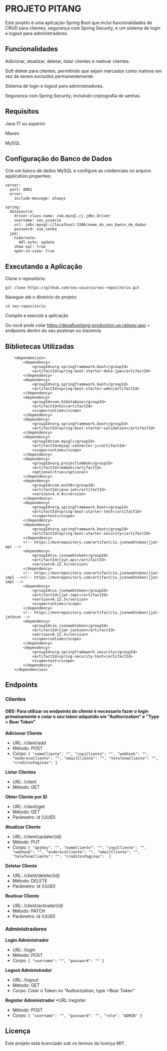 # PROJETO PITANG

Este projeto é uma aplicação Spring Boot que inclui funcionalidades de CRUD para clientes, segurança com Spring Security, e um sistema de login e logout para administradores.

## Funcionalidades

Adicionar, atualizar, deletar, listar clientes e reativar clientes.

Soft delete para clientes, permitindo que sejam marcados como inativos em vez de serem excluídos permanentemente.

Sistema de login e logout para administradores.

Segurança com Spring Security, incluindo criptografia de senhas.

## Requisitos

Java 17 ou superior

Maven

MySQL

## Configuração do Banco de Dados

Crie um banco de dados MySQL e configure as credenciais no arquivo application.properties:

```
server:
  port: 8081
  error:
    include-message: always

spring:
  datasource:
    driver-class-name: com.mysql.cj.jdbc.Driver
    username: seu_usuario
    url: jdbc:mysql://localhost:3306/nome_do_seu_banco_de_dados
    password: sua_senha
  jpa:
    hibernate:
      ddl-auto: update
    show-sql: true
    open-in-view: true
```

## Executando a Aplicação

Clone o repositório:

```
git clone https://github.com/seu-usuario/seu-repositorio.git
```

Navegue até o diretório do projeto:

```
cd seu-repositorio
```

Compile e execute a aplicação

Ou você pode colar https://desafiopitang-production.up.railway.app + endpoints dentro do seu postman ou insomnia

## Bibliotecas Utilizadas

```
	<dependencies>
		<dependency>
			<groupId>org.springframework.boot</groupId>
			<artifactId>spring-boot-starter-data-jpa</artifactId>
		</dependency>
		<dependency>
			<groupId>org.springframework.boot</groupId>
			<artifactId>spring-boot-starter-web</artifactId>
		</dependency>
		<dependency>
			<groupId>com.h2database</groupId>
			<artifactId>h2</artifactId>
			<scope>runtime</scope>
		</dependency>
		<dependency>
			<groupId>org.springframework.boot</groupId>
			<artifactId>spring-boot-starter-validation</artifactId>
		</dependency>
		<dependency>
			<groupId>com.mysql</groupId>
			<artifactId>mysql-connector-j</artifactId>
			<scope>runtime</scope>
		</dependency>
		<dependency>
			<groupId>org.projectlombok</groupId>
			<artifactId>lombok</artifactId>
			<optional>true</optional>
		</dependency>
		<dependency>
			<groupId>com.auth0</groupId>
			<artifactId>java-jwt</artifactId>
			<version>4.4.0</version>
		</dependency>
		<dependency>
			<groupId>org.springframework.boot</groupId>
			<artifactId>spring-boot-starter-test</artifactId>
			<scope>test</scope>
		</dependency>
		<dependency>
			<groupId>org.springframework.boot</groupId>
			<artifactId>spring-boot-starter-security</artifactId>
		</dependency>
		<!-- https://mvnrepository.com/artifact/io.jsonwebtoken/jjwt-api -->
		<dependency>
			<groupId>io.jsonwebtoken</groupId>
			<artifactId>jjwt-api</artifactId>
			<version>0.12.3</version>
		</dependency>
		<!-- https://mvnrepository.com/artifact/io.jsonwebtoken/jjwt-impl --><!-- https://mvnrepository.com/artifact/io.jsonwebtoken/jjwt-impl -->
		<dependency>
			<groupId>io.jsonwebtoken</groupId>
			<artifactId>jjwt-impl</artifactId>
			<version>0.12.3</version>
			<scope>runtime</scope>
		</dependency>
		<!-- https://mvnrepository.com/artifact/io.jsonwebtoken/jjwt-jackson -->
		<dependency>
			<groupId>io.jsonwebtoken</groupId>
			<artifactId>jjwt-jackson</artifactId>
			<version>0.12.3</version>
			<scope>runtime</scope>
		</dependency>
		<dependency>
			<groupId>org.springframework.security</groupId>
			<artifactId>spring-security-test</artifactId>
			<scope>test</scope>
		</dependency>
	</dependencies>
```
## Endpoints

### Clientes 

#### OBS: Para utilizar os endpoints do cliente é necessario fazer o login primeiramente e colar o seu token adquirido em "Authorization" e "Type = Bear Token"

**Adicionar Cliente**

* URL: /client/add
* Método: POST
* Corpo: ```{
        "nomeCliente": "",
        "cnpjCliente": "",
        "webhook": "",
        "enderecoCliente": "",
        "emailCliente": "",
        "telefoneCliente": "",
        "creditosPaginas":
} ```

**Listar Clientes**

* URL: /client
* Método: GET

**Obter Cliente por ID**

* URL: /client/get
* Método: GET
* Parâmetro: id (UUID)

**Atualizar Cliente**

* URL: /client/update/{id}
* Método: PUT
* Corpo: ```{
        "apiKey": "",
        "nomeCliente": "",
        "cnpjCliente": "",
        "webhook": "",
        "enderecoCliente": "",
        "emailCliente": "",
        "telefoneCliente": "",
        "creditosPaginas": 
}```

**Deletar Cliente**

* URL: /client/delete/{id}
* Método: DELETE
* Parâmetro: id (UUID)

**Reativar Cliente** 

* URL: /client/activate/{id}
* Método: PATCH
* Parâmetro: id (UUID)

### Administradores

**Login Administrador**

* URL: /login
* Método: POST
* Corpo: ```{
    "username": "",
    "password": ""
} ```

**Logout Administrador**

* URL: /logout
* Método: GET
* Corpo: Colar o Token no "Authorization, type =Bear Token"

**Register Administrador**
*URL:/register
* Método: POST
* Corpo: ```{
    "username": "",
    "password": "",
    "role": "ADMIN"
} ```
  
## Licença

Este projeto está licenciado sob os termos da licença MIT.
